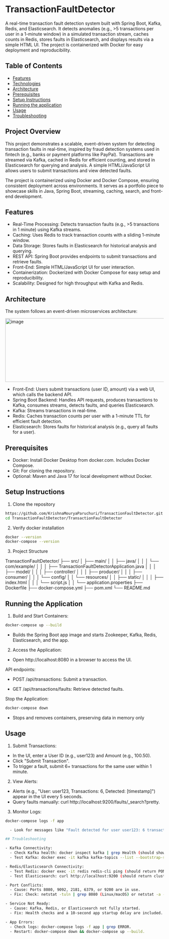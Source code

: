 # TransactionFaultDetector
A real-time transaction fault detection system built with Spring Boot, Kafka, Redis, and Elasticsearch. It detects anomalies (e.g., >5 transactions per user in a 1-minute window) in a simulated transaction stream, caches counts in Redis, stores faults in Elasticsearch, and displays results via a simple HTML UI. The project is containerized with Docker for easy deployment and reproducibility.

## Table of Contents
- [Features](#Features)
- [Technologies](#Technologies)
- [Architecture](#Architecture)
- [Prerequisites](#Prerequisites)
-  [Setup Instructions](#Setup_Instructions)
- [Running the application](#Running_the_application)
- [Usage](#Usage)
- [Troubleshooting](#Troubleshooting)

## Project Overview

This project demonstrates a scalable, event-driven system for detecting transaction faults in real-time, inspired by fraud detection systems used in fintech (e.g., banks or payment platforms like PayPal). Transactions are streamed via Kafka, cached in Redis for efficient counting, and stored in Elasticsearch for querying and analysis. A simple HTML/JavaScript UI allows users to submit transactions and view detected faults.

The project is containerized using Docker and Docker Compose, ensuring consistent deployment across environments. It serves as a portfolio piece to showcase skills in Java, Spring Boot, streaming, caching, search, and front-end development.

## Features

- Real-Time Processing: Detects transaction faults (e.g., >5 transactions in 1 minute) using Kafka streams.
- Caching: Uses Redis to track transaction counts with a sliding 1-minute window.
- Data Storage: Stores faults in Elasticsearch for historical analysis and querying.
- REST API: Spring Boot provides endpoints to submit transactions and retrieve faults.
- Front-End: Simple HTML/JavaScript UI for user interaction.
- Containerization: Dockerized with Docker Compose for easy setup and reproducibility.
- Scalability: Designed for high throughput with Kafka and Redis.

## Architecture

The system follows an event-driven microservices architecture:

<img width="898" height="202" alt="image" src="https://github.com/user-attachments/assets/6b2af7b1-4d11-4218-b886-2f79c13f2b06" />

- Front-End: Users submit transactions (user ID, amount) via a web UI, which calls the backend API.
- Spring Boot Backend: Handles API requests, produces transactions to Kafka, consumes streams, detects faults, and queries Elasticsearch.
- Kafka: Streams transactions in real-time.
- Redis: Caches transaction counts per user with a 1-minute TTL for efficient fault detection.
- Elasticsearch: Stores faults for historical analysis (e.g., query all faults for a user).

## Prerequisites

- Docker: Install Docker Desktop from docker.com. Includes Docker Compose.
- Git: For cloning the repository.
- Optional: Maven and Java 17 for local development without Docker.

## Setup Instructions

1. Clone the repository

```bash
https://github.com/KrishnaMouryaParuchuri/TransactionFaultDetector.git
cd TransactionFaultDetector/TransactionFaultDetector
```

2. Verify docker installation

```bash
docker --version
docker-compose --version
```

3. Project Structure

TransactionFaultDetector/
├── src/
│   ├── main/
│   │   ├── java/
│   │   │   └── com/example/
│   │   │       ├── TransactionFaultDetectorApplication.java
│   │   │       ├── model/
│   │   │       ├── controller/
│   │   │       ├── producer/
│   │   │       ├── consumer/
│   │   │       └── config/
│   │   └── resources/
│   │       ├── static/
│   │       │   ├── index.html
│   │       │   └── script.js
│   │       └── application.properties
├── Dockerfile
├── docker-compose.yml
├── pom.xml
└── README.md  

## Running the Application

1. Build and Start Containers:

```bash
docker-compose up --build
```

  - Builds the Spring Boot app image and starts Zookeeper, Kafka, Redis, Elasticsearch, and the app.

2. Access the Application:

  - Open http://localhost:8080 in a browser to access the UI.

API endpoints:

- POST /api/transactions: Submit a transaction.

- GET /api/transactions/faults: Retrieve detected faults.

Stop the Application:

```bash
docker-compose down
```

- Stops and removes containers, preserving data in memory only 

## Usage

1. Submit Transactions:

  - In the UI, enter a User ID (e.g., user123) and Amount (e.g., 100.50).
  - Click "Submit Transaction".
  - To trigger a fault, submit 6+ transactions for the same user within 1 minute.

2. View Alerts:

  - Alerts (e.g., "User: user123, Transactions: 6, Detected: [timestamp]") appear in the UI every 5 seconds.
  - Query faults manually: curl http://localhost:9200/faults/_search?pretty.

3. Monitor Logs:

```bash
docker-compose logs -f app

  - Look for messages like "Fault detected for user user123: 6 transactions in 1 minute".

## Troubleshooting

- Kafka Connectivity:
  - Check Kafka health: docker inspect kafka | grep Health (should show "healthy").
  - Test Kafka: docker exec -it kafka kafka-topics --list --bootstrap-server kafka:9092.

- Redis/Elasticsearch Connectivity:
  - Test Redis: docker exec -it redis redis-cli ping (should return PONG).
  - Test Elasticsearch: curl http://localhost:9200 (should return cluster info).

- Port Conflicts:
  - Cause: Ports 8080, 9092, 2181, 6379, or 9200 are in use.
  - Fix: Check: netstat -tuln | grep 8080 (Linux/macOS) or netstat -a -n -o (Windows). Free ports or change in docker-compose.yml.

- Service Not Ready:
  - Cause: Kafka, Redis, or Elasticsearch not fully started.
  - Fix: Health checks and a 10-second app startup delay are included. Verify logs: docker-compose logs -f <service>.

- App Errors:
  - Check logs: docker-compose logs -f app | grep ERROR.
  - Restart: docker-compose down && docker-compose up --build.

